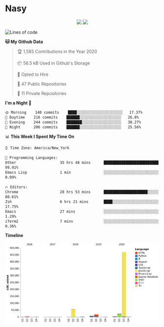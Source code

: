 # Nasy

<p align="center">
<img height="200" src="https://github-readme-stats.vercel.app/api?username=nasyxx&count_private=true&show_icons=true&theme=dracula&include_all_commits=true"/>
<img height="200" src="https://github-readme-stats.vercel.app/api/top-langs/?username=nasyxx&theme=dracula&hide=html,jupyter+notebook&count_private=true&show_icons=true"
</p>

<!--START_SECTION:waka-->
![Lines of code](https://img.shields.io/badge/From%20Hello%20World%20I%27ve%20Written-16.8%20million%20lines%20of%20code-blue)

**🐱 My Github Data** 

> 🏆 1,585 Contributions in the Year 2020
 > 
> 📦 56.5 kB Used in Github's Storage 
 > 
> 💼 Opted to Hire
 > 
> 📜 47 Public Repositories
 > 
> 🔑 11 Private Repositories 

**I'm a Night 🦉** 

```text
🌞 Morning    140 commits    ████░░░░░░░░░░░░░░░░░░░░░   17.37% 
🌆 Daytime    216 commits    ██████░░░░░░░░░░░░░░░░░░░   26.8% 
🌃 Evening    244 commits    ███████░░░░░░░░░░░░░░░░░░   30.27% 
🌙 Night      206 commits    ██████░░░░░░░░░░░░░░░░░░░   25.56%

```


📊 **This Week I Spent My Time On** 

```text
⌚︎ Time Zone: America/New_York

💬 Programming Languages: 
Other                    35 hrs 48 mins      █████████████████████████   99.91% 
Emacs Lisp               1 min               ░░░░░░░░░░░░░░░░░░░░░░░░░   0.09%

🔥 Editors: 
Chrome                   28 hrs 53 mins      ████████████████████░░░░░   80.61% 
Zsh                      6 hrs 21 mins       ████░░░░░░░░░░░░░░░░░░░░░   17.75% 
Emacs                    27 mins             ░░░░░░░░░░░░░░░░░░░░░░░░░   1.29% 
iTerm2                   7 mins              ░░░░░░░░░░░░░░░░░░░░░░░░░   0.36%

```

**Timeline**

![Chart not found](https://github.com/nasyxx/nasyxx/blob/master/charts/bar_graph.png) 


<!--END_SECTION:waka-->

<!-- ![visitors](https://visitor-badge.laobi.icu/badge?page_id=nasyxx.nasyxx) -->
